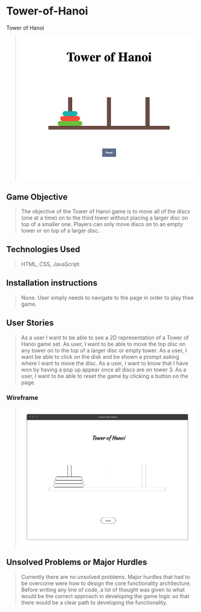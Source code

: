 # Tower-of-Hanoi
Tower of Hanoi
>![Game Screenshot](https://github.com/guillermoaviles/Tower-of-Hanoi/blob/main/Images/Tower%20of%20Hanoi%20Screenshot.png)

## Game Objective
> The objective of the Tower of Hanoi game is to move all of the discs (one at a time) on to the third tower without placing a larger disc on top of a smaller one. Players can only move discs on to an empty tower or on top of a larger disc.

## Technologies Used
> HTML, CSS, JavaScript

## Installation instructions
> None. User simply needs to navigate to the page in order to play thee game.

## User Stories
> As a user I want to be able to see a 2D representation of a Tower of Hanoi game set.
As user, I want to be able to move the top disc on any tower on to the top of a larger disc or empty tower.
As a user, I want be able to click on the disk and be shown a prompt asking where I want to move the disc.
As a user, I want to know that I have won by having a pop up appear once all discs are on tower 3.
As a user, I want to be able to reset the game by clicking a button on the page.

### Wireframe
>![Wireframe](https://github.com/guillermoaviles/Tower-of-Hanoi/blob/main/Images/Tower%20of%20Hanoi%20Wireframe.png)

## Unsolved Problems or Major Hurdles
> Currently there are no unsolved problems. Major hurdles that had to be overcome were how to design the core functionality architecture. Before writing any line of code, a lot of thought was given to what would be the correct approach in developing the game logic so that there would be a clear path to developing the functionality. 
